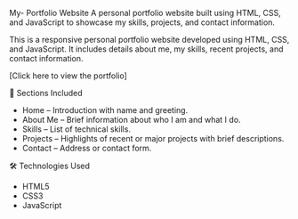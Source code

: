 My- Portfolio Website
A personal portfolio website built using HTML, CSS, and JavaScript to showcase my skills, projects, and contact information.

This is a responsive personal portfolio website developed using HTML, CSS, and JavaScript. It includes details about me, my skills, recent projects, and contact information.


[Click here to view the portfolio] 

📁 Sections Included
- Home – Introduction with name and greeting.
- About Me – Brief information about who I am and what I do.
- Skills – List of technical skills.
- Projects – Highlights of recent or major projects with brief descriptions.
- Contact – Address or contact form.

🛠️ Technologies Used
- HTML5  
- CSS3  
- JavaScript  


